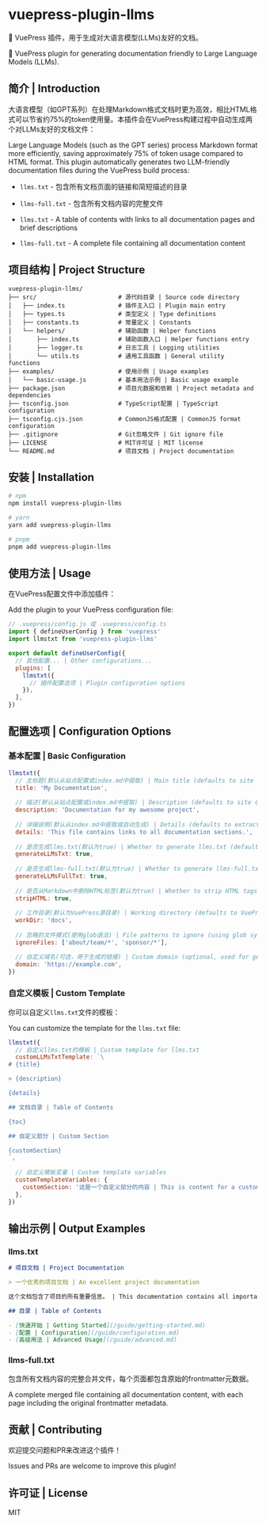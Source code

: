 # vuepress-plugin-llms

📜 VuePress 插件，用于生成对大语言模型(LLMs)友好的文档。

📜 VuePress plugin for generating documentation friendly to Large Language Models (LLMs).

## 简介 | Introduction

大语言模型（如GPT系列）在处理Markdown格式文档时更为高效，相比HTML格式可以节省约75%的token使用量。本插件会在VuePress构建过程中自动生成两个对LLMs友好的文档文件：

Large Language Models (such as the GPT series) process Markdown format more efficiently, saving approximately 75% of token usage compared to HTML format. This plugin automatically generates two LLM-friendly documentation files during the VuePress build process:

- `llms.txt` - 包含所有文档页面的链接和简短描述的目录
- `llms-full.txt` - 包含所有文档内容的完整文件

- `llms.txt` - A table of contents with links to all documentation pages and brief descriptions
- `llms-full.txt` - A complete file containing all documentation content

## 项目结构 | Project Structure

```
vuepress-plugin-llms/
├── src/                       # 源代码目录 | Source code directory
│   ├── index.ts               # 插件主入口 | Plugin main entry
│   ├── types.ts               # 类型定义 | Type definitions
│   ├── constants.ts           # 常量定义 | Constants
│   └── helpers/               # 辅助函数 | Helper functions
│       ├── index.ts           # 辅助函数入口 | Helper functions entry
│       ├── logger.ts          # 日志工具 | Logging utilities
│       └── utils.ts           # 通用工具函数 | General utility functions
├── examples/                  # 使用示例 | Usage examples
│   └── basic-usage.js         # 基本用法示例 | Basic usage example
├── package.json               # 项目元数据和依赖 | Project metadata and dependencies
├── tsconfig.json              # TypeScript配置 | TypeScript configuration
├── tsconfig.cjs.json          # CommonJS格式配置 | CommonJS format configuration
├── .gitignore                 # Git忽略文件 | Git ignore file
├── LICENSE                    # MIT许可证 | MIT license
└── README.md                  # 项目文档 | Project documentation
```

## 安装 | Installation

```bash
# npm
npm install vuepress-plugin-llms

# yarn
yarn add vuepress-plugin-llms

# pnpm
pnpm add vuepress-plugin-llms
```

## 使用方法 | Usage

在VuePress配置文件中添加插件：

Add the plugin to your VuePress configuration file:

```js
// .vuepress/config.js 或 .vuepress/config.ts
import { defineUserConfig } from 'vuepress'
import llmstxt from 'vuepress-plugin-llms'

export default defineUserConfig({
  // 其他配置... | Other configurations...
  plugins: [
    llmstxt({
      // 插件配置选项 | Plugin configuration options
    }),
  ],
})
```

## 配置选项 | Configuration Options

### 基本配置 | Basic Configuration

```js
llmstxt({
  // 主标题(默认从站点配置或index.md中提取) | Main title (defaults to site config or extracted from index.md)
  title: 'My Documentation',
  
  // 描述(默认从站点配置或index.md中提取) | Description (defaults to site config or extracted from index.md)
  description: 'Documentation for my awesome project',
  
  // 详细说明(默认从index.md中提取或自动生成) | Details (defaults to extracted from index.md or auto-generated)
  details: 'This file contains links to all documentation sections.',
  
  // 是否生成llms.txt(默认为true) | Whether to generate llms.txt (defaults to true)
  generateLLMsTxt: true,
  
  // 是否生成llms-full.txt(默认为true) | Whether to generate llms-full.txt (defaults to true)
  generateLLMsFullTxt: true,
  
  // 是否从Markdown中删除HTML标签(默认为true) | Whether to strip HTML tags from Markdown (defaults to true)
  stripHTML: true,
  
  // 工作目录(默认为VuePress源目录) | Working directory (defaults to VuePress source directory)
  workDir: 'docs',
  
  // 忽略的文件模式(使用glob语法) | File patterns to ignore (using glob syntax)
  ignoreFiles: ['about/team/*', 'sponsor/*'],

  // 自定义域名(可选，用于生成的链接) | Custom domain (optional, used for generated links)
  domain: 'https://example.com',
})
```

### 自定义模板 | Custom Template

你可以自定义`llms.txt`文件的模板：

You can customize the template for the `llms.txt` file:

```js
llmstxt({
  // 自定义llms.txt的模板 | Custom template for llms.txt
  customLLMsTxtTemplate: `\
# {title}

> {description}

{details}

## 文档目录 | Table of Contents

{toc}

## 自定义部分 | Custom Section

{customSection}
`,
  
  // 自定义模板变量 | Custom template variables
  customTemplateVariables: {
    customSection: '这是一个自定义部分的内容 | This is content for a custom section',
  },
})
```

## 输出示例 | Output Examples

### llms.txt

```markdown
# 项目文档 | Project Documentation

> 一个优秀的项目文档 | An excellent project documentation

这个文档包含了项目的所有重要信息。 | This documentation contains all important information about the project.

## 目录 | Table of Contents

- [快速开始 | Getting Started](/guide/getting-started.md)
- [配置 | Configuration](/guide/configuration.md)
- [高级用法 | Advanced Usage](/guide/advanced.md)
```

### llms-full.txt

包含所有文档内容的完整合并文件，每个页面都包含原始的frontmatter元数据。

A complete merged file containing all documentation content, with each page including the original frontmatter metadata.

## 贡献 | Contributing

欢迎提交问题和PR来改进这个插件！

Issues and PRs are welcome to improve this plugin!

## 许可证 | License

MIT 